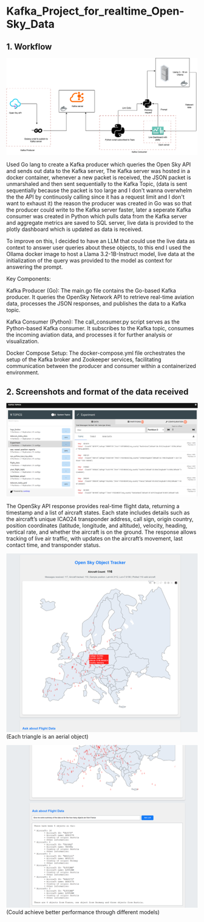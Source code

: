 # Kafka_Project_for_realtime_Open-Sky_Data

## 1. Workflow

![Workflow](assets/Workflow1.png)

Used Go lang to create a Kafka producer which queries the Open Sky API and sends out data to the Kafka server, The Kafka server was hosted in a docker container, whenever a new packet is received, the JSON packet is unmarshaled and then sent sequentially to the Kafka Topic, (data is sent sequentially because the packet is too large and I don't wanna overwhelm the the API by continuosly calling since it has a request limit and I don't want to exhaust it) the reason the producer was created in Go was so that the producer could write to the Kafka server faster, later a seperate Kafka consumer was created in Python which pulls data from the Kafka server and aggregate metrics are saved to SQL server, live data is provided to the plotly dashboard which is updated as data is received.

To improve on this, I decided to have an LLM that could use the live data as context to answer user queries about these objects, to this end I used the Ollama docker image to host a Llama 3.2-1B-Instruct model, live data at the initialization of the query was provided to the model as context for answering the prompt.

Key Components:

Kafka Producer (Go): The main.go file contains the Go-based Kafka producer. It queries the OpenSky Network API to retrieve real-time aviation data, processes the JSON responses, and publishes the data to a Kafka topic.​

Kafka Consumer (Python): The call_consumer.py script serves as the Python-based Kafka consumer. It subscribes to the Kafka topic, consumes the incoming aviation data, and processes it for further analysis or visualization.​

Docker Compose Setup: The docker-compose.yml file orchestrates the setup of the Kafka broker and Zookeeper services, facilitating communication between the producer and consumer within a containerized environment.

## 2. Screenshots and format of the data received

![Kafka Server](https://github.com/Omkar-Pats/Kafka_Project_for_realtime_Open-Sky_Data/blob/main/assets/Kafka%20server.png)

The OpenSky API response provides real-time flight data, returning a timestamp and a list of aircraft states. Each state includes details such as the aircraft’s unique ICAO24 transponder address, call sign, origin country, position coordinates (latitude, longitude, and altitude), velocity, heading, vertical rate, and whether the aircraft is on the ground. The response allows tracking of live air traffic, with updates on the aircraft’s movement, last contact time, and transponder status. 

![Dashboard](assets/Screenshot1.png)
(Each triangle is an aerial object)

![Screenshot of Prompt](https://github.com/Omkar-Pats/Kafka_Project_for_realtime_Open-Sky_Data/blob/main/assets/LLM_question.png)
(Could achieve better performance through different models)
